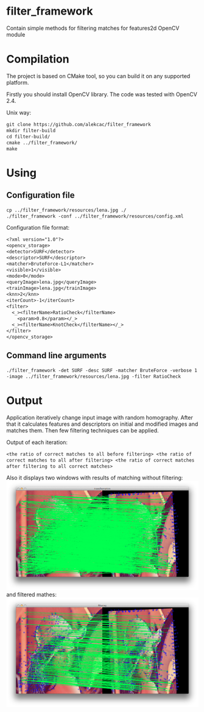 filter_framework
================

Contain simple methods for filtering matches for features2d OpenCV module

Compilation
================

The project is based on CMake tool, so you can build it on any supported platform.

Firstly you should install OpenCV library. The code was tested with OpenCV 2.4.

Unix way:

```
git clone https://github.com/alekcac/filter_framework
mkdir filter-build
cd filter-build/
cmake ../filter_framework/
make
```

Using
================

Configuration file
----------------
```
cp ../filter_framework/resources/lena.jpg ./
./filter_framework -conf ../filter_framework/resources/config.xml 
```

Configuration file format:

```
<?xml version="1.0"?>
<opencv_storage>
<detector>SURF</detector>
<descriptor>SURF</descriptor>
<matcher>BruteForce-L1</matcher>
<visible>1</visible>
<mode>0</mode>
<queryImage>lena.jpg</queryImage>
<trainImage>lena.jpg</trainImage>
<knn>2</knn>
<iterCount>-1</iterCount>
<filter>
  <_><filterName>RatioCheck</filterName>
	<param>0.8</param></_>
  <_><filterName>KnotCheck</filterName></_>
</filter>
</opencv_storage>
```

Command line arguments
--------------------
```
./filter_framework -det SURF -desc SURF -matcher BruteForce -verbose 1 -image ../filter_framework/resources/lena.jpg -filter RatioCheck
```

Output
================

Application iteratively change input image with random homography. After that it calculates features and descriptors on initial and modified images and matches them. Then few filtering techniques can be applied. 

Output of each iteration:

```
<the ratio of correct matches to all before filtering> <the ratio of correct matches to all after filtering> <the ratio of correct matches after filtering to all correct matches>
```

Also it displays two windows with results of matching without filtering:
![alt text](resources/initialMatches.png "Initial matches")
and filtered mathes:
![alt text](resources/filteredMatches.png "Filtered matches")